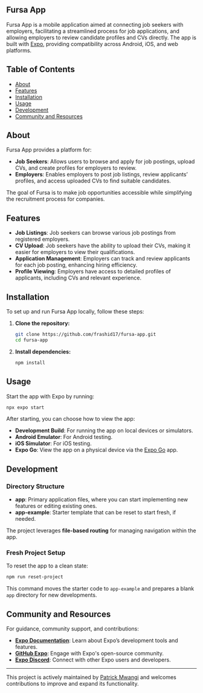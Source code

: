 
## Fursa App

Fursa App is a mobile application aimed at connecting job seekers with employers, facilitating a streamlined process for job applications, and allowing employers to review candidate profiles and CVs directly. The app is built with [Expo](https://expo.dev/), providing compatibility across Android, iOS, and web platforms.

## Table of Contents
- [About](#about)
- [Features](#features)
- [Installation](#installation)
- [Usage](#usage)
- [Development](#development)
- [Community and Resources](#community-and-resources)

## About

Fursa App provides a platform for:
- **Job Seekers**: Allows users to browse and apply for job postings, upload CVs, and create profiles for employers to review.
- **Employers**: Enables employers to post job listings, review applicants’ profiles, and access uploaded CVs to find suitable candidates.

The goal of Fursa is to make job opportunities accessible while simplifying the recruitment process for companies. 

## Features

- **Job Listings**: Job seekers can browse various job postings from registered employers.
- **CV Upload**: Job seekers have the ability to upload their CVs, making it easier for employers to view their qualifications.
- **Application Management**: Employers can track and review applicants for each job posting, enhancing hiring efficiency.
- **Profile Viewing**: Employers have access to detailed profiles of applicants, including CVs and relevant experience.

## Installation

To set up and run Fursa App locally, follow these steps:

1. **Clone the repository:**
   ```bash
   git clone https://github.com/frashid17/fursa-app.git
   cd fursa-app
   ```

2. **Install dependencies:**
   ```bash
   npm install
   ```

## Usage

Start the app with Expo by running:
```bash
npx expo start
```

After starting, you can choose how to view the app:
- **Development Build**: For running the app on local devices or simulators.
- **Android Emulator**: For Android testing.
- **iOS Simulator**: For iOS testing.
- **Expo Go**: View the app on a physical device via the [Expo Go](https://expo.dev/go) app.

## Development

### Directory Structure
- **app**: Primary application files, where you can start implementing new features or editing existing ones.
- **app-example**: Starter template that can be reset to start fresh, if needed.

The project leverages **file-based routing** for managing navigation within the app. 

### Fresh Project Setup
To reset the app to a clean state:
```bash
npm run reset-project
```
This command moves the starter code to `app-example` and prepares a blank `app` directory for new developments.

## Community and Resources

For guidance, community support, and contributions:
- **[Expo Documentation](https://docs.expo.dev/)**: Learn about Expo’s development tools and features.
- **[GitHub Expo](https://github.com/expo/expo)**: Engage with Expo's open-source community.
- **[Expo Discord](https://chat.expo.dev/)**: Connect with other Expo users and developers.

---

This project is actively maintained by [Patrick Mwangi](https://github.com/frashid17) and welcomes contributions to improve and expand its functionality.

